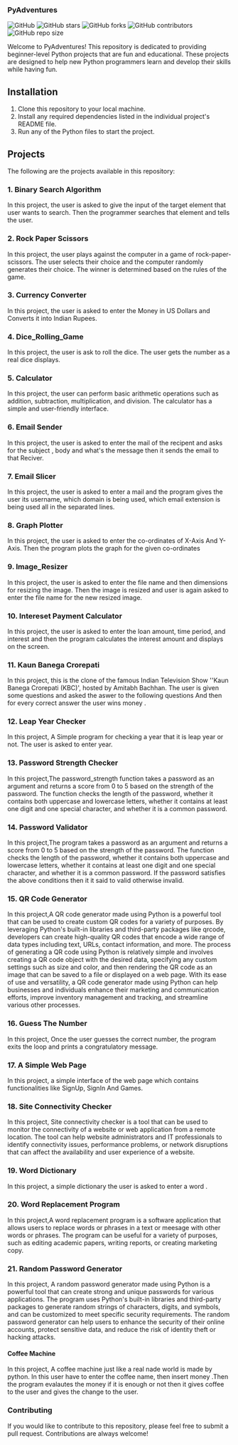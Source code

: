 ### PyAdventures

![GitHub](https://img.shields.io/github/license/alok-2002/PyAdventures)
![GitHub stars](https://img.shields.io/github/stars/alok-2002/PyAdventures)
![GitHub forks](https://img.shields.io/github/forks/alok-2002/PyAdventures)
![GitHub contributors](https://img.shields.io/github/contributors/alok-2002/PyAdventures)
![GitHub repo size](https://img.shields.io/github/repo-size/alok-2002/PyAdventures)




Welcome to PyAdventures! This repository is dedicated to providing beginner-level Python projects that are fun and educational. These projects are designed to help new Python programmers learn and develop their skills while having fun.

## Installation

1. Clone this repository to your local machine.
2. Install any required dependencies listed in the individual project's README file.
3. Run any of the Python files to start the project.

## Projects

The following are the projects available in this repository:

### 1. Binary Search Algorithm

In this project, the user is asked to give the input of the target element that user wants to search. Then the programmer searches that element and tells the user.

### 2. Rock Paper Scissors

In this project, the user plays against the computer in a game of rock-paper-scissors. The user selects their choice and the computer randomly generates their choice. The winner is determined based on the rules of the game.

### 3. Currency Converter

In this project, the user is asked to enter the Money in US Dollars and Converts it into Indian Rupees.

### 4. Dice_Rolling_Game

In this project, the user is ask to roll the dice. The user gets the number as a real dice displays.

### 5. Calculator

In this project, the user can perform basic arithmetic operations such as addition, subtraction, multiplication, and division. The calculator has a simple and user-friendly interface.

### 6. Email Sender

In this project,  the user is asked to enter the mail of the recipent and asks for the subject , body and what's the message then it sends the email to that Reciver.

### 7. Email Slicer

In this project, the user is asked to enter a mail and the program gives the user its username, which domain is being used, which email extension is being used all in the separated lines.

### 8. Graph Plotter

In this project, the user is asked to enter the co-ordinates of X-Axis And Y-Axis. Then the program plots the graph for the given co-ordinates

### 9. Image_Resizer

In this project, the user is asked to enter the file name and then dimensions for resizing the image. Then the image is resized and user is again asked to enter the file name for the new resized image.

### 10. Intereset Payment Calculator

In this project, the user is asked to enter the loan amount, time period, and interest and then the program calculates the interest amount and displays on the screen.

### 11. Kaun Banega Crorepati

In this project, this is the clone of the famous Indian Television Show ''Kaun Banega Crorepati (KBC)', hosted by Amitabh Bachhan. The user is given some questions and asked the aswer to the following questions And then for every correct answer the user wins money .

### 12. Leap Year Checker

In this project, A Simple program for checking a year that it is leap year or not. The user is asked to enter year.

### 13. Password Strength Checker

In this project,The password_strength function takes a password as an argument and returns a score from 0 to 5 based on the strength of the password. The function checks the length of the password, whether it contains both uppercase and lowercase letters, whether it contains at least one digit and one special character, and whether it is a common password.

### 14. Password Validator

In this project,The program takes a password as an argument and returns a score from 0 to 5 based on the strength of the password. The function checks the length of the password, whether it contains both uppercase and lowercase letters, whether it contains at least one digit and one special character, and whether it is a common password. If the password satisfies the above conditions then it it said to valid otherwise invalid.

### 15. QR Code Generator

In this project,A QR code generator made using Python is a powerful tool that can be used to create custom QR codes for a variety of purposes. By leveraging Python's built-in libraries and third-party packages like qrcode, developers can create high-quality QR codes that encode a wide range of data types including text, URLs, contact information, and more. The process of generating a QR code using Python is relatively simple and involves creating a QR code object with the desired data, specifying any custom settings such as size and color, and then rendering the QR code as an image that can be saved to a file or displayed on a web page. With its ease of use and versatility, a QR code generator made using Python can help businesses and individuals enhance their marketing and communication efforts, improve inventory management and tracking, and streamline various other processes.

### 16. Guess The Number

In this project, Once the user guesses the correct number, the program exits the loop and prints a congratulatory message.

### 17. A Simple Web Page

In this project, a simple interface of the web page which contains functionalities like SignUp, SignIn And Games.

### 18. Site Connectivity Checker

In this project, Site connectivity checker is a tool that can be used to monitor the connectivity of a website or web application from a remote location. The tool can help website administrators and IT professionals to identify connectivity issues, performance problems, or network disruptions that can affect the availability and user experience of a website.

### 19. Word Dictionary

In this project, a simple dictionary the user is asked to enter a word .

### 20. Word Replacement Program

In this project,A word replacement program is a software application that allows users to replace words or phrases in a text or meesage with other words or phrases. The program can be useful for a variety of purposes, such as editing academic papers, writing reports, or creating marketing copy.

### 21. Random Password Generator

In this project, A random password generator made using Python is a powerful tool that can create strong and unique passwords for various applications. The program uses Python's built-in libraries and third-party packages to generate random strings of characters, digits, and symbols, and can be customized to meet specific security requirements. The random password generator can help users to enhance the security of their online accounts, protect sensitive data, and reduce the risk of identity theft or hacking attacks.

#### Coffee Machine
In this project, A coffee machine just like a real nade world is made by python. In this user have to enter the coffee name, then insert money .Then the program evalautes the money if it is enough or not then it gives coffee to the user and gives the change to the user. 

### Contributing

If you would like to contribute to this repository, please feel free to submit a pull request. Contributions are always welcome!
